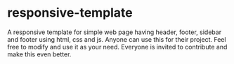 # responsive-template
A responsive template for simple web page having header, footer, sidebar and footer using html, css and js. Anyone can use this for their project. Feel free to modify and use it as your need. Everyone is invited to contribute and make this even better.
